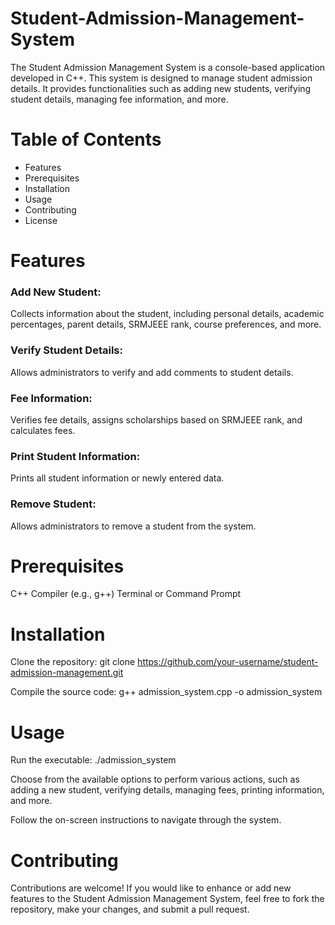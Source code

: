 # Student-Admission-Management-System

The Student Admission Management System is a console-based application developed in C++. This system is designed to manage student admission details. It provides functionalities such as adding new students, verifying student details, managing fee information, and more.

# Table of Contents
* Features
* Prerequisites
* Installation
* Usage
* Contributing
* License
  
# Features
### Add New Student: 
Collects information about the student, including personal details, academic percentages, parent details, SRMJEEE rank, course preferences, and more.

### Verify Student Details: 
Allows administrators to verify and add comments to student details.

### Fee Information: 
Verifies fee details, assigns scholarships based on SRMJEEE rank, and calculates fees.

### Print Student Information: 
Prints all student information or newly entered data.

### Remove Student: 
Allows administrators to remove a student from the system.

# Prerequisites
C++ Compiler (e.g., g++)
Terminal or Command Prompt

# Installation
Clone the repository:
git clone https://github.com/your-username/student-admission-management.git

Compile the source code:
g++ admission_system.cpp -o admission_system

# Usage
Run the executable:
./admission_system

Choose from the available options to perform various actions, such as adding a new student, verifying details, managing fees, printing information, and more.

Follow the on-screen instructions to navigate through the system.

# Contributing
Contributions are welcome! If you would like to enhance or add new features to the Student Admission Management System, feel free to fork the repository, make your changes, and submit a pull request.

